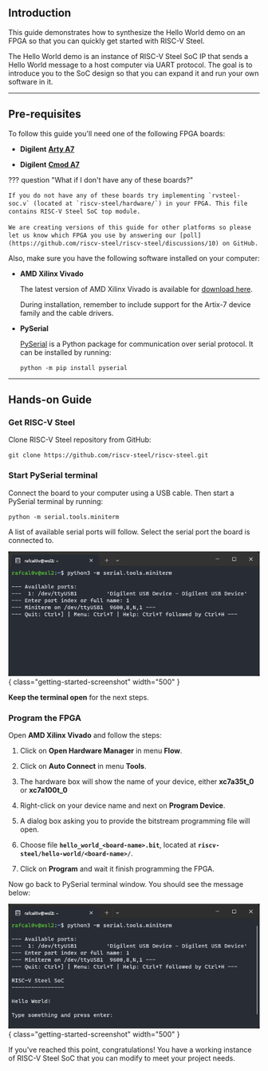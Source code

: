 ## Introduction

This guide demonstrates how to synthesize the Hello World demo on an FPGA so that you can quickly get started with RISC-V Steel.

The Hello World demo is an instance of RISC-V Steel SoC IP that sends a Hello World message to a host computer via UART protocol. The goal is to introduce you to the SoC design so that you can expand it and run your own software in it.

---

## Pre-requisites

To follow this guide you'll need one of the following FPGA boards:

* **Digilent** [**Arty A7**](https://digilent.com/reference/programmable-logic/arty-a7/reference-manual)

* **Digilent** [**Cmod A7**](https://digilent.com/reference/programmable-logic/cmod-a7/reference-manual)

??? question "What if I don't have any of these boards?"

    If you do not have any of these boards try implementing `rvsteel-soc.v` (located at `riscv-steel/hardware/`) in your FPGA. This file contains RISC-V Steel SoC top module.
    
    We are creating versions of this guide for other platforms so please let us know which FPGA you use by answering our [poll](https://github.com/riscv-steel/riscv-steel/discussions/10) on GitHub.

Also, make sure you have the following software installed on your computer:

* **AMD Xilinx Vivado**

    The latest version of AMD Xilinx Vivado is available for [download here](https://www.xilinx.com/support/download.html).

    During installation, remember to include support for the Artix-7 device family and the cable drivers.

* **PySerial**

    [PySerial](https://pyserial.readthedocs.io/en/latest/index.html) is a Python package for communication over serial protocol. It can be installed by running:

    ```
    python -m pip install pyserial
    ```

---

## Hands-on Guide

### Get RISC-V Steel

Clone RISC-V Steel repository from GitHub:

```
git clone https://github.com/riscv-steel/riscv-steel.git
```

### Start PySerial terminal

Connect the board to your computer using a USB cable. Then start a PySerial terminal by running:

```
python -m serial.tools.miniterm
```

A list of available serial ports will follow. Select the serial port the board is connected to.

![](images/pyserial.png){ class="getting-started-screenshot" width="500" }

**Keep the terminal open** for the next steps.

### Program the FPGA

Open **AMD Xilinx Vivado** and follow the steps:

1. Click on **Open Hardware Manager** in menu **Flow**.

2. Click on **Auto Connect** in menu **Tools**.

3. The hardware box will show the name of your device, either **xc7a35t_0** or **xc7a100t_0**

4. Right-click on your device name and next on **Program Device**.

5. A dialog box asking you to provide the bitstream programming file will open.

6. Choose file **`hello_world_<board-name>.bit`**, located at **`riscv-steel/hello-world/<board-name>/`**.

7. Click on **Program** and wait it finish programming the FPGA.

Now go back to PySerial terminal window. You should see the message below:

![](images/hello-world.png){ class="getting-started-screenshot" width="500" }

If you've reached this point, congratulations! You have a working instance of RISC-V Steel SoC that you can modify to meet your project needs.

</br>
</br>
</br>
</br>
</br>
